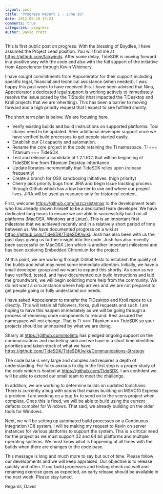 ```yaml
---
layout: post
title: "Progress Report 1 - June 10"
date: 2012-06-10 17:23
comments: true
categories: progress
author: David Pratt
---
```


This is first public post on progress. With the blessing of Boydlee, I have assumed the Project Lead position. You will find me at https://github.com/fairwinds. After some delay, TideSDK is moving forward in a positive way with the code and also with the full support of the initiative from Appcelerator through Kevin Whinnery.

I have sought commitments from Appcelerator for their support including specific legal, financial and technical assistance (when needed). I was happy this past week to have received this. I have been advised that Nina, Appcelerator's dedicated legal support is working actively to immediately resolve the issue posed by the TiStudio (that impacted the TiDesktop and Kroll projects that we are inheriting). This has been a barrier to moving forward and a high priority request that I expect to see fulfilled shortly.

The short term plan is below. We are focusing here.

* Verify existing builds and build instructions on supported platforms. Tool chains need to be updated. Seek additional developer support once we have verified build processes to get people started easily.
* Establish our CI capacity and automation.
* Rename the core project in the code retaining the Ti namespace.
  Ti === Titanium === TideSDK
* Test and release a candidate at 1.2.1.RC1 that will be beginning of TideSDK line from Titanium Desktop inheritance
* Update libraries incrementally that TideSDK relies upon (release frequently)
* Create a branch for OSX sandboxing initiatives. (high priority)
* Cherry pick priority bugs from JIRA and begin issue tracking process through Github which has a low barrier to use and where our project lives. JIRA will be used as resource only for historical context.

First, welcome https://github.com/nazcasistemas to the development team who has already shown himself to be a dedicated team developer. We have dedicated long hours to ensure we are able to successfully build on all platforms (MacOSX, Windows and Linux). This is an important first milestone that we achieved recently and in a relatively short period of time between us. We have documented progress on a wiki at https://github.com/TideSDK/TideSDK/wiki. Josh has also been with us the past days giving us further insight into the code. Josh has also recently been successful on MacOSX Lion which is another important milestone and has been exploring Embedded Chromium for the project.

At this point, we are working through Drillbit tests to establish the quality of the builds and what may need some immediate attention.
Initially, we have a small developer group and we want to expand this shortly. As soon as we have verified, tested, and have documented our build instructions and laid the groundwork, we will begin soliciting more help from the community. We do not want a circumstance where help arrives and we are not prepared to get people going or fully understand our needs.

I have asked Appcelerator to transfer the TiDesktop and Kroll repos to us directly. This will retain all followers, forks, pull requests and such. I am hoping to have this happen immediately as we will be going through a process of renaming code components to rebrand. Rest assured the namespace will not change. That is Ti === Titanium === TideSDK so your projects should be unimpaired by what we are doing.

Sharry at https://github.com/molinto has pledged ongoing support on the communications and marketing side and we have in a short time identified priorities and taken stock of what we have. https://github.com/TideSDK/TideSDK/wiki/Communications-Strategy

The code base is very large and complex and requires a depth of understanding. For folks anxious to dig in the first step is a proper study of the code which is hosted at https://github.com/TideSDK. I am confident we will be able to extend our small team to meet the challenge.

In addition, we are working to determine builds on updated toolchains. There is currently a bug with scons that makes building on MSVC10 Express a problem. I am working on a bug fix to send on to the scons project when complete. Once this is fixed, we will be able to build using the current defacto compiler for Windows. That said, we already building on the older tools for Windows.

Next, we will be setting up automated build processes on a Continuous Integration (CI) system. I will be making my request to Kevin on server instances for various platforms to support the system. This is a critical need for the project as we must support 32 and 64 bit platforms and multiple operating systems. We must know what is happening at all times with the builds when there are changes to the code base.

This message is long and much more to say but out of time. Please follow our developments and we will keep appraised. Our objective is to release quickly and often. If our build processes and testing check out well and renaming exercise goes as expected, an early release should be available in the next week. Please stay tuned.

Regards,
David